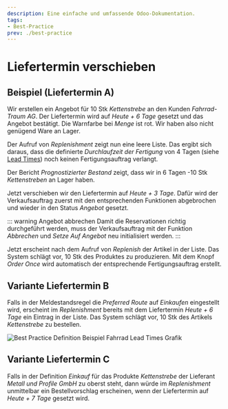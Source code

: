 ```yaml
---
description: Eine einfache und umfassende Odoo-Dokumentation.
tags:
- Best-Practice
prev: ./best-practice
---
```

# Liefertermin verschieben

## Beispiel (Liefertermin A)

Wir erstellen ein Angebot für 10 Stk *Kettenstrebe* an den Kunden *Fahrrad-Traum AG*. Der Liefertermin wird auf *Heute + 6 Tage* gesetzt und das Angebot bestätigt. Die Warnfarbe bei *Menge* ist rot. Wir haben also nicht genügend Ware an Lager.

Der Aufruf von *Replenishment* zeigt nun eine leere Liste. Das ergibt sich daraus, dass die definierte *Durchlaufzeit der Fertigung* von 4 Tagen (siehe [Lead Times](Best%20Practice%20Definition%20Beispiel%20Fahrrad.md#Lead%20Times)) noch keinen Fertigungsauftrag verlangt.

Der Bericht *Prognostizierter Bestand* zeigt, dass wir in 6 Tagen -10 Stk *Kettenstreben* an Lager haben.

Jetzt verschieben wir den Liefertermin auf  *Heute + 3 Tage*. Dafür wird der Verkaufsauftrag zuerst mit den entsprechenden Funktionen abgebrochen und wieder in den Status *Angebot* gesetzt.

::: warning Angebot abbrechen
Damit die Reservationen richtig durchgeführt werden, muss der Verkaufsauftrag mit der Funktion *Abbrechen* und *Setze Auf Angebot* neu initialisiert werden.
:::

Jetzt erscheint nach dem Aufruf von *Replenish* der Artikel in der Liste. Das System schlägt vor, 10 Stk des Produktes zu produzieren. Mit dem Knopf *Order Once* wird automatisch der entsprechende Fertigungsauftrag erstellt.

## Variante Liefertermin B

Falls in der Meldestandsregel die *Preferred Route* auf *Einkaufen* eingestellt wird, erscheint im *Replenishment* bereits mit dem Liefertermin *Heute + 6 Tage* ein Eintrag in der Liste. Das System schlägt vor, 10 Stk des Artikels *Kettenstrebe* zu bestellen.

![Best Practice Definition Beispiel Fahrrad Lead Times Grafik](assets/Best%20Practice%20Definition%20Beispiel%20Fahrrad%20Lead%20Times%20Grafik.svg)

## Variante Liefertermin C

Falls in der Definition *Einkauf* für das Produkte *Kettenstrebe* der Lieferant *Metall und Profile GmbH* zu oberst steht, dann würde im *Replenishment* unmittelbar ein Bestellvorschlag erscheinen, wenn der Liefertermin auf *Heute + 7 Tage* gesetzt wird.